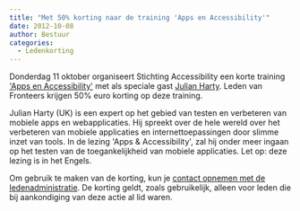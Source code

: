 ```yaml
---
title: "Met 50% korting naar de training 'Apps en Accessibility'"
date: 2012-10-08
author: Bestuur
categories: 
  - Ledenkorting
---
```

Donderdag 11 oktober organiseert Stichting Accessibility een korte training ['Apps en Accessibility'](http://www.accessibility.nl/trainingen/julian-harty-apps-and-accessibility) met als speciale gast [Julian Harty](https://twitter.com/julianharty). Leden van Fronteers krijgen 50% euro korting op deze training.

Julian Harty (UK) is een expert op het gebied van testen en verbeteren van mobiele apps en webapplicaties. Hij spreekt over de hele wereld over het verbeteren van mobiele applicaties en internettoepassingen door slimme inzet van tools. In de lezing 'Apps & Accessibility', zal hij onder meer ingaan op het testen van de toegankelijkheid van mobiele applicaties. Let op: deze lezing is in het Engels.

Om gebruik te maken van de korting, kun je [contact opnemen met de ledenadministratie](/nl/vereniging/contact/). De korting geldt, zoals gebruikelijk, alleen voor leden die bij aankondiging van deze actie al lid waren.
